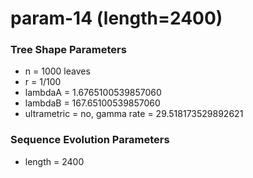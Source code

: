 # param-14 (length=2400) #

### Tree Shape Parameters ###
* n           = 1000 leaves
* r           = 1/100
* lambdaA     = 1.6765100539857060
* lambdaB     = 167.65100539857060
* ultrametric = no, gamma rate = 29.518173529892621

### Sequence Evolution Parameters ###
* length      = 2400
